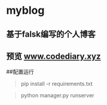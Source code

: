 # myblog
## 基于falsk编写的个人博客
## 预览 www.codediary.xyz
##配置运行
> pip install -r requirements.txt

> python manager.py runserver